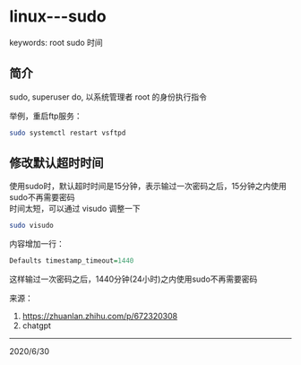 # linux---sudo

keywords: root sudo 时间  

## 简介
sudo, superuser do, 以系统管理者 root 的身份执行指令  

举例，重启ftp服务：  
```bash
sudo systemctl restart vsftpd
```

## 修改默认超时时间
使用sudo时，默认超时时间是15分钟，表示输过一次密码之后，15分钟之内使用sudo不再需要密码  
时间太短，可以通过 visudo 调整一下  

```bash
sudo visudo
```
内容增加一行：  
```r
Defaults timestamp_timeout=1440
```
这样输过一次密码之后，1440分钟(24小时)之内使用sudo不再需要密码  

来源：  
1. https://zhuanlan.zhihu.com/p/672320308
2. chatgpt


---
2020/6/30  
